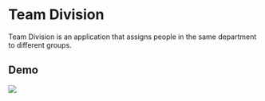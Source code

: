 # Team Division
Team Division is an application that assigns people in the same department to different groups.

## Demo
![](https://github.com/rntkym/team-division/wiki/demo.gif)
